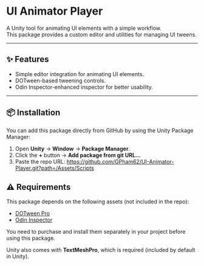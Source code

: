 # UI Animator Player

A Unity tool for animating UI elements with a simple workflow.  
This package provides a custom editor and utilities for managing UI tweens.

---

## ✨ Features
- Simple editor integration for animating UI elements.
- DOTween-based tweening controls.
- Odin Inspector-enhanced inspector for better usability.

---

## 📦 Installation

You can add this package directly from GitHub by using the Unity Package Manager:

1. Open **Unity** → **Window** → **Package Manager**.
2. Click the **+** button → **Add package from git URL...**
3. Paste the repo URL: https://github.com/GPham62/UI-Animator-Player.git?path=/Assets/Scripts

## ⚠ Requirements

This package depends on the following assets (not included in the repo):

- [DOTween Pro](https://assetstore.unity.com/packages/tools/animation/dotween-pro-32416)  
- [Odin Inspector](https://assetstore.unity.com/packages/tools/utilities/odin-inspector-and-serializer-89041)

You need to purchase and install them separately in your project before using this package.

Unity also comes with **TextMeshPro**, which is required (included by default in Unity).
